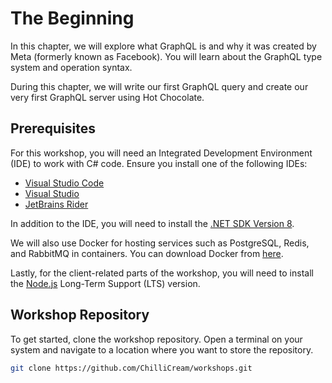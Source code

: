 # The Beginning

In this chapter, we will explore what GraphQL is and why it was created by Meta (formerly known as Facebook). You will learn about the GraphQL type system and operation syntax.

During this chapter, we will write our first GraphQL query and create our very first GraphQL server using Hot Chocolate.

## Prerequisites

For this workshop, you will need an Integrated Development Environment (IDE) to work with C# code. Ensure you install one of the following IDEs:

- [Visual Studio Code](https://code.visualstudio.com/download)
- [Visual Studio](https://visualstudio.microsoft.com/downloads/)
- [JetBrains Rider](https://www.jetbrains.com/rider/)

In addition to the IDE, you will need to install the [.NET SDK Version 8](https://dotnet.microsoft.com/en-us/download/dotnet/8.0).

We will also use Docker for hosting services such as PostgreSQL, Redis, and RabbitMQ in containers. You can download Docker from [here](https://www.docker.com/products/docker-desktop).

Lastly, for the client-related parts of the workshop, you will need to install the [Node.js](https://nodejs.org/en) Long-Term Support (LTS) version.

## Workshop Repository

To get started, clone the workshop repository. Open a terminal on your system and navigate to a location where you want to store the repository.

```bash
git clone https://github.com/ChilliCream/workshops.git
